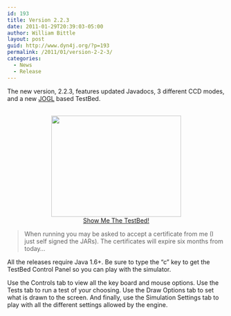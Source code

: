 ```yaml
---
id: 193
title: Version 2.2.3
date: 2011-01-29T20:39:03-05:00
author: William Bittle
layout: post
guid: http://www.dyn4j.org/?p=193
permalink: /2011/01/version-2-2-3/
categories:
  - News
  - Release
---
```

The new version, 2.2.3, features updated Javadocs, 3 different CCD modes, and a new <a onclick="javascript:pageTracker._trackPageview('/outgoing/www.jogamp.org');"  href="http://www.jogamp.org">JOGL</a> based TestBed.  


<div style="text-align: center;">
  <a href="http://www.dyn4j.org/TestBed/latest/dyn4j-TestBed.jnlp" target="_self"><br /> <img loading="lazy" src="http://www.dyn4j.org/TestBed/screenshot-v2.2.3.png" width="300" height="234" /><br /> Show Me The TestBed!<br /> </a>
</div>

<div style="text-align: center;">
</div>

> When running you may be asked to accept a certificate from me (I just self signed the JARs). The certificates will expire six months from today&#8230;

All the releases require Java 1.6+. Be sure to type the &#8220;c&#8221; key to get the TestBed Control Panel so you can play with the simulator.

Use the Controls tab to view all the key board and mouse options. Use the Tests tab to run a test of your choosing. Use the Draw Options tab to set what is drawn to the screen. And finally, use the Simulation Settings tab to play with all the different settings allowed by the engine.